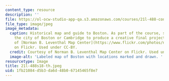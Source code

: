 ```yaml
---
content_type: resource
description: ''
file: https://ol-ocw-studio-app-qa.s3.amazonaws.com/courses/21l-488-contemporary-literature-street-haunting-in-the-global-city-spring-2018/1fb21084d5b3da6d48b067145465f8e7_21l-488s18-th.jpeg
file_type: image/jpeg
image_metadata:
  caption: Historical map and guide to Boston. As part of the course, students 'haunt'
    the city of Boston or Cambridge to produce a creative final project. Courtesy
    of [Norman B. Leventhal Map Center](https://www.flickr.com/photos/normanbleventhalmapcenter/3121045758/in/album-72157622241893276/)
    on Flickr. Used under CC-BY.
  credit: Courtesy of Norman B. Leventhal Map Center on Flickr. Used under CC-BY.
  image-alt: 'Labeled map of Boston with locations marked and drawn. '
resourcetype: Image
title: 21l-488s18-th.jpeg
uid: 1fb21084-d5b3-da6d-48b0-67145465f8e7
---
```

